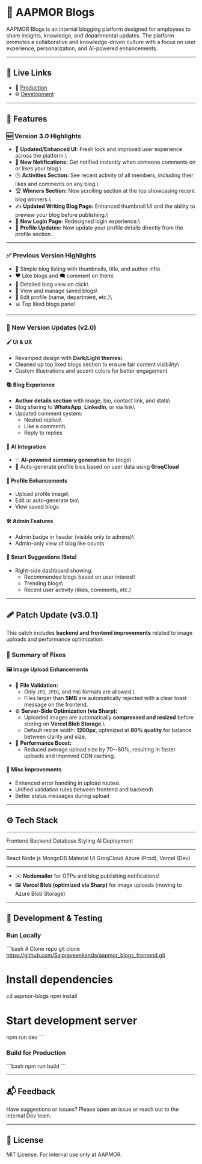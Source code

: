 # 📝 AAPMOR Blogs

AAPMOR Blogs is an internal blogging platform designed for employees to
share insights, knowledge, and departmental updates. The platform
promotes a collaborative and knowledge-driven culture with a focus on
user experience, personalization, and AI-powered enhancements.

---

## 🚀 Live Links

- 🔗 [Production](https://blogs.aapmor.com/)
- 🌐 [Development](https://aapmor-blogs.vercel.app/)

---

## 📌 Features

### 🆕 Version 3.0 Highlights

- 🎨 **Updated/Enhanced UI:** Fresh look and improved user experience
  across the platform.\
- 🔔 **New Notifications:** Get notified instantly when someone
  comments on or likes your blog.\
- 🕒 **Activities Section:** See recent activity of all members,
  including their likes and comments on any blog.\
- 🏆 **Winners Section:** New scrolling section at the top showcasing
  recent blog winners.\
- ✍️ **Updated Writing Blog Page:** Enhanced thumbnail UI and the
  ability to preview your blog before publishing.\
- 🔑 **New Login Page:** Redesigned login experience.\
- 👤 **Profile Updates:** Now update your profile details directly
  from the profile section.

---

### ✅ Previous Version Highlights

- 🧾 Simple blog listing with thumbnails, title, and author info\
- ❤️ Like blogs and 🗨️ comment on them\
- 📄 Detailed blog view on click\
- 📂 View and manage saved blogs\
- 👤 Edit profile (name, department, etc.)\
- 📊 Top liked blogs panel

---

### 🌟 New Version Updates (v2.0)

#### 🖌️ UI & UX

- Revamped design with **Dark/Light themes**\
- Cleaned up top liked blogs section to ensure fair content
  visibility\
- Custom illustrations and accent colors for better engagement

#### 📚 Blog Experience

- **Author details section** with image, bio, contact link, and stats\
- Blog sharing to **WhatsApp**, **LinkedIn**, or via link\
- Updated comment system:
  - Nested replies\
  - Like a comment\
  - Reply to replies

#### 🔮 AI Integration

- ✨ **AI-powered summary generation** for blogs\
- 🤖 Auto-generate profile bios based on user data using **GroqCloud**

#### 👥 Profile Enhancements

- Upload profile image\
- Edit or auto-generate bio\
- View saved blogs

#### 🛠 Admin Features

- Admin badge in header (visible only to admins)\
- Admin-only view of blog like counts

#### 🧠 Smart Suggestions (Beta)

- Right-side dashboard showing:
  - Recommended blogs based on user interest\
  - Trending blogs\
  - Recent user activity (likes, comments, etc.)

---

## 🩹 Patch Update (v3.0.1)

This patch includes **backend and frontend improvements** related to
image uploads and performance optimization.

### 🧾 Summary of Fixes

#### 🖼 Image Upload Enhancements

- 🧩 **File Validation:**
  - Only `JPG`, `JPEG`, and `PNG` formats are allowed.\
  - Files larger than **5MB** are automatically rejected with a
    clear toast message on the frontend.
- ⚙️ **Server-Side Optimization (via Sharp):**
  - Uploaded images are automatically **compressed and resized**
    before storing on **Vercel Blob Storage**.\
  - Default resize width: **1200px**, optimized at **80% quality**
    for balance between clarity and size.
- 💾 **Performance Boost:**
  - Reduced average upload size by 70--80%, resulting in faster
    uploads and improved CDN caching.

#### 🧠 Misc Improvements

- Enhanced error handling in upload routes\
- Unified validation rules between frontend and backend\
- Better status messages during upload

---

## ⚙️ Tech Stack

---

Frontend Backend Database Styling AI Deployment

---

React Node.js MongoDB Material UI GroqCloud Azure (Prod), Vercel (Dev)

---

- ✉️ **Nodemailer** for OTPs and blog publishing notifications\
- 🖼 **Vercel Blob (optimized via Sharp)** for image uploads (moving to
  Azure Blob Storage)

---

## 🧪 Development & Testing

### Run Locally

\`\`\`bash \# Clone repo git clone
https://github.com/Saipraveenkanda/aapmor_blogs_frontend.git

# Install dependencies

cd aapmor-blogs npm install

# Start development server

npm run dev \`\`\`

### Build for Production

\`\`\`bash npm run build \`\`\`

---

## 📬 Feedback

Have suggestions or issues? Please open an issue or reach out to the
internal Dev team.

---

## 📄 License

MIT License. For internal use only at AAPMOR.
